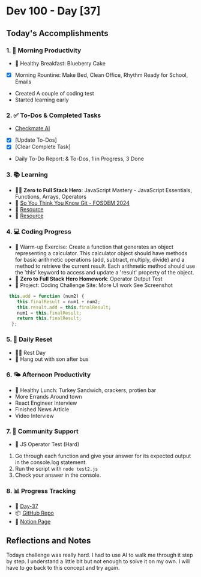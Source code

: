 # Dev 100 - Day [37]

## Today's Accomplishments

### 1. 🌅 Morning Productivity

- 🍳 Healthy Breakfast: Blueberry Cake
- [x] Morning Rountine: Make Bed, Clean Office, Rhythm Ready for School, Emails
- Created A couple of coding test
- Started learning early

### 2. ✅ To-Dos & Completed Tasks

- [Checkmate AI](https://checkmate-ai.vercel.app/)
- [x] [Update To-Dos]
- [x] [Clear Complete Task]
- Daily To-Do Report: & To-Dos, 1 in Progress, 3 Done

### 3. 📚 Learning

- 🦸‍♂️ **Zero to Full Stack Hero**: JavaScript Mastery - JavaScript Essentials, Functions, Arrays, Operators
- 🔗 [So You Think You Know Git - FOSDEM 2024](https://www.youtube.com/watch?v=aolI_Rz0ZqY&t=140)
- 🔗 [Resource](URL)
- 🔗 [Resource](URL)

### 4. 💻 Coding Progress

- 🧠 Warm-up Exercise: Create a function that generates an object representing a calculator. This calculator object should have methods for basic arithmetic operations (add, subtract, multiply, divide) and a method to retrieve the current result. Each arithmetic method should use the 'this' keyword to access and update a 'result' property of the object.
- 🏫 **Zero to Full Stack Hero Homework**: Operator Output Test
- 🦺 Project: Coding Challenge Site: More UI work See Screenshot

```javascript
 this.add = function (num2) {
    this.finalResult = num1 + num2;
    this.result.add = this.finalResult;
    num1 = this.finalResult;
    return this.finalResult;
  };
```

### 5. 🔄 Daily Reset

- 🏋️‍♂️ Rest Day
- 🧘 Hang out with son after bus

### 6. 🌤️ Afternoon Productivity

- 🍱 Healthy Lunch: Turkey Sandwich, crackers, protien bar
- More Errands Around town
- React Engineer Interview
- Finished News Article
- Video Interview

### 7. 🤝 Community Support

- 🔗 JS Operator Test (Hard)
1. Go through each function and give your answer for its expected output in the console.log statement.
2. Run the script with `node test2.js`
3. Check your answer in the console.

### 8. 📊 Progress Tracking

- 🏫 [Day-37](https://www.skool.com/universityofcode/dev-100-day-37)
- 📦 [GitHub Repo](https://github.com/Digitl-Alchemyst/dev100/blob/main/Day-37/day37.md)
- 📄 [Notion Page](https://liberating-galley-48d.notion.site/Dev100-Coding-Lifestyle-Challenge-a85ec9fba3ce41f3b29d581a1a85d92b?pvs=4)

## Reflections and Notes

Todays challenge was really hard. I had to use AI to walk me through it step by step. I understand a little bit but not enough to solve it on my own. I will have to go back to this concept and try again.
